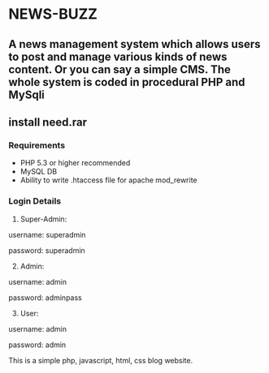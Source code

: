 # NEWS-BUZZ
## A news management system  which allows users to post and manage various kinds of news content. Or you can say a simple CMS. The whole system is coded in procedural PHP and MySqli

## install need.rar

### Requirements 

- PHP 5.3 or higher recommended 
- MySQL DB
- Ability to write .htaccess file for apache mod_rewrite

### Login Details
1. Super-Admin:

username: superadmin

password: superadmin

2. Admin:

username: admin

password: adminpass

3. User:

username: admin

password: admin

This is a simple php, javascript, html, css blog website.
